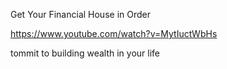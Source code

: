 
Get Your Financial House in Order

https://www.youtube.com/watch?v=MytIuctWbHs 


tommit to building wealth in your life

